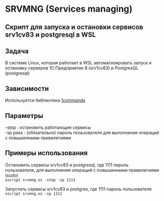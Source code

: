 # SRVMNG (Services managing)  
## Скрипт для запуска и остановки сервисов srv1cv83 и postgresql в WSL

## Задача  
В сиcтеме Linux, которая работает в WSL автоматизировать запуск и остановку серверов 1С:Предприятие 8 (srv1cv83) и PostgresQL (postgresql)

## Зависимости  
Используется библиотека [1commands](https://github.com/oscript-library/1commands)

## Параметры  
-stop : остановить работающие сервисы  
-sp pass : (обязательно) пароль пользователя для выполнения операций с повышенными привилегиями

## Примеры использования  
Остановить сервисы srv1cv83 и postgresql, где 1111 пароль пользователя, для выполнения операций с повышенными привилегиями (sudo)  
`oscript srvmng.os -stop -sp 1111`

Запустить сервисы srv1cv83 и postgres, где 1111 пароль пользователя  
`oscript srvmng.os -sp 1111`